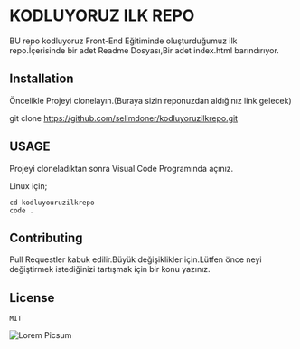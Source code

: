 # KODLUYORUZ ILK REPO
BU repo kodluyoruz Front-End Eğitiminde oluşturduğumuz ilk repo.İçerisinde bir adet Readme Dosyası,Bir adet index.html barındırıyor.

## Installation
Öncelikle Projeyi clonelayın.(Buraya sizin reponuzdan aldığınız link gelecek)

git clone https://github.com/selimdoner/kodluyoruzilkrepo.git

## USAGE
Projeyi cloneladıktan sonra Visual Code Programında açınız.

Linux için;

    cd kodluyouruzilkrepo
    code .

## Contributing
Pull Requestler kabuk edilir.Büyük değişiklikler için.Lütfen önce neyi değiştirmek istediğinizi tartışmak için bir konu yazınız.

## License
    MIT

![Lorem Picsum](https://avatars.githubusercontent.com/u/30476529?s=200&v=4)
